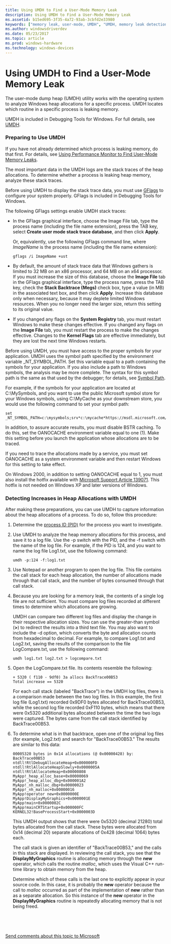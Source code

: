 ```yaml
---
title: Using UMDH to Find a User-Mode Memory Leak
description: Using UMDH to Find a User-Mode Memory Leak
ms.assetid: b15ed695-3f35-4a72-93ab-3cbfd2e33980
keywords: ["memory leak, user-mode, UMDH", "UMDH, memory leak detection"]
ms.author: windowsdriverdev
ms.date: 05/23/2017
ms.topic: article
ms.prod: windows-hardware
ms.technology: windows-devices
---
```


# Using UMDH to Find a User-Mode Memory Leak


The user-mode dump heap (UMDH) utility works with the operating system to analyze Windows heap allocations for a specific process. UMDH locates which routine in a specific process is leaking memory.

UMDH is included in Debugging Tools for Windows. For full details, see [UMDH](umdh.md).

### <span id="preparing_to_use_umdh"></span><span id="PREPARING_TO_USE_UMDH"></span>Preparing to Use UMDH

If you have not already determined which process is leaking memory, do that first. For details, see [Using Performance Monitor to Find User-Mode Memory Leaks](using-performance-monitor-to-find-a-user-mode-memory-leak.md).

The most important data in the UMDH logs are the stack traces of the heap allocations. To determine whether a process is leaking heap memory, analyze these stack traces.

Before using UMDH to display the stack trace data, you must use [GFlags](gflags.md) to configure your system properly. GFlags is included in Debugging Tools for Windows.

The following GFlags settings enable UMDH stack traces:

-   In the GFlags graphical interface, choose the Image File tab, type the process name (including the file name extension), press the TAB key, select **Create user mode stack trace database**, and then click **Apply**.

    Or, equivalently, use the following GFlags command line, where *ImageName* is the process name (including the file name extension):

    ```
    gflags /i ImageName +ust 
    ```

-   By default, the amount of stack trace data that Windows gathers is limited to 32 MB on an x86 processor, and 64 MB on an x64 processor. If you must increase the size of this database, choose the **Image File** tab in the GFlags graphical interface, type the process name, press the TAB key, check the **Stack Backtrace (Megs)** check box, type a value (in MB) in the associated text box, and then click **Apply**. Increase this database only when necessary, because it may deplete limited Windows resources. When you no longer need the larger size, return this setting to its original value.

-   If you changed any flags on the **System Registry** tab, you must restart Windows to make these changes effective. If you changed any flags on the **Image File** tab, you must restart the process to make the changes effective. Changes to the **Kernel Flags** tab are effective immediately, but they are lost the next time Windows restarts.

Before using UMDH, you must have access to the proper symbols for your application. UMDH uses the symbol path specified by the environment variable \_NT\_SYMBOL\_PATH. Set this variable equal to a path containing the symbols for your application. If you also include a path to Windows symbols, the analysis may be more complete. The syntax for this symbol path is the same as that used by the debugger; for details, see [Symbol Path](symbol-path.md).

For example, if the symbols for your application are located at C:\\MySymbols, and you want to use the public Microsoft symbol store for your Windows symbols, using C:\\MyCache as your downstream store, you would use the following command to set your symbol path:

```
set _NT_SYMBOL_PATH=c:\mysymbols;srv*c:\mycache*https://msdl.microsoft.com/download/symbols 
```

In addition, to assure accurate results, you must disable BSTR caching. To do this, set the OANOCACHE environment variable equal to one (1). Make this setting before you launch the application whose allocations are to be traced.

If you need to trace the allocations made by a service, you must set OANOCACHE as a system environment variable and then restart Windows for this setting to take effect.

On Windows 2000, in addition to setting OANOCACHE equal to 1, you must also install the hotfix available with [Microsoft Support Article 139071](http://go.microsoft.com/fwlink/p/?LinkId=241583). This hotfix is not needed on Windows XP and later versions of Windows.

### <span id="detecting_increases_in_heap_allocations_with_umdh"></span><span id="DETECTING_INCREASES_IN_HEAP_ALLOCATIONS_WITH_UMDH"></span>Detecting Increases in Heap Allocations with UMDH

After making these preparations, you can use UMDH to capture information about the heap allocations of a process. To do so, follow this procedure:

1.  Determine the [process ID (PID)](finding-the-process-id.md) for the process you want to investigate.

2.  Use UMDH to analyze the heap memory allocations for this process, and save it to a log file. Use the -p switch with the PID, and the -f switch with the name of the log file. For example, if the PID is 124, and you want to name the log file Log1.txt, use the following command:

    ```
    umdh -p:124 -f:log1.txt 
    ```

3.  Use Notepad or another program to open the log file. This file contains the call stack for each heap allocation, the number of allocations made through that call stack, and the number of bytes consumed through that call stack.

4.  Because you are looking for a memory leak, the contents of a single log file are not sufficient. You must compare log files recorded at different times to determine which allocations are growing.

    UMDH can compare two different log files and display the change in their respective allocation sizes. You can use the greater-than symbol (**&gt;**) to redirect the results into a third text file. You may also want to include the -d option, which converts the byte and allocation counts from hexadecimal to decimal. For example, to compare Log1.txt and Log2.txt, saving the results of the comparison to the file LogCompare.txt, use the following command:

    ```
    umdh log1.txt log2.txt > logcompare.txt 
    ```

5.  Open the LogCompare.txt file. Its contents resemble the following:

    ```
    + 5320 ( f110 - 9df0) 3a allocs BackTrace00B53 
    Total increase == 5320 
    ```

    For each call stack (labeled "BackTrace") in the UMDH log files, there is a comparison made between the two log files. In this example, the first log file (Log1.txt) recorded 0x9DF0 bytes allocated for BackTrace00B53, while the second log file recorded 0xF110 bytes, which means that there were 0x5320 additional bytes allocated between the time the two logs were captured. The bytes came from the call stack identified by BackTrace00B53.

6.  To determine what is in that backtrace, open one of the original log files (for example, Log2.txt) and search for "BackTrace00B53." The results are similar to this data:

    ```
    00005320 bytes in 0x14 allocations (@ 0x00000428) by: BackTrace00B53
    ntdll!RtlDebugAllocateHeap+0x000000FD
    ntdll!RtlAllocateHeapSlowly+0x0000005A
    ntdll!RtlAllocateHeap+0x00000808
    MyApp!_heap_alloc_base+0x00000069
    MyApp!_heap_alloc_dbg+0x000001A2
    MyApp!_nh_malloc_dbg+0x00000023
    MyApp!_nh_malloc+0x00000016
    MyApp!operator new+0x0000000E
    MyApp!DisplayMyGraphics+0x0000001E
    MyApp!main+0x0000002C
    MyApp!mainCRTStartup+0x000000FC
    KERNEL32!BaseProcessStart+0x0000003D 
    ```

    This UMDH output shows that there were 0x5320 (decimal 21280) total bytes allocated from the call stack. These bytes were allocated from 0x14 (decimal 20) separate allocations of 0x428 (decimal 1064) bytes each.

    The call stack is given an identifier of "BackTrace00B53," and the calls in this stack are displayed. In reviewing the call stack, you see that the **DisplayMyGraphics** routine is allocating memory through the **new** operator, which calls the routine *malloc*, which uses the Visual C++ run-time library to obtain memory from the heap.

    Determine which of these calls is the last one to explicitly appear in your source code. In this case, it is probably the **new** operator because the call to *malloc* occurred as part of the implementation of **new** rather than as a separate allocation. So this instance of the **new** operator in the **DisplayMyGraphics** routine is repeatedly allocating memory that is not being freed.

 

 

[Send comments about this topic to Microsoft](mailto:wsddocfb@microsoft.com?subject=Documentation%20feedback%20[debugger\debugger]:%20Using%20UMDH%20to%20Find%20a%20User-Mode%20Memory%20Leak%20%20RELEASE:%20%285/15/2017%29&body=%0A%0APRIVACY%20STATEMENT%0A%0AWe%20use%20your%20feedback%20to%20improve%20the%20documentation.%20We%20don't%20use%20your%20email%20address%20for%20any%20other%20purpose,%20and%20we'll%20remove%20your%20email%20address%20from%20our%20system%20after%20the%20issue%20that%20you're%20reporting%20is%20fixed.%20While%20we're%20working%20to%20fix%20this%20issue,%20we%20might%20send%20you%20an%20email%20message%20to%20ask%20for%20more%20info.%20Later,%20we%20might%20also%20send%20you%20an%20email%20message%20to%20let%20you%20know%20that%20we've%20addressed%20your%20feedback.%0A%0AFor%20more%20info%20about%20Microsoft's%20privacy%20policy,%20see%20http://privacy.microsoft.com/default.aspx. "Send comments about this topic to Microsoft")




